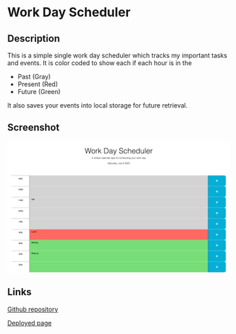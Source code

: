 # Work Day Scheduler

## Description

This is a simple single work day scheduler which tracks my important tasks and events. It is color coded to show each if each hour is in the 
- Past (Gray)
- Present (Red)  
- Future (Green)

It also saves your events into local storage for future retrieval.



## Screenshot

 ![Web page](./assets/images/screencapture-file-Users-vinita-navani-bootcamp-Work-day-scheduler-index-html-2023-07-08-14_49_55.png) 
    

## Links

[Github repository](https://github.com/vini3076/Work-day-scheduler)

[Deployed page](https://vini3076.github.io/Work-day-scheduler/)